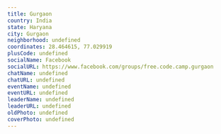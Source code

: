 ```yaml
---
title: Gurgaon
country: India
state: Haryana
city: Gurgaon
neighborhood: undefined
coordinates: 28.464615, 77.029919
plusCode: undefined
socialName: Facebook
socialURL: https://www.facebook.com/groups/free.code.camp.gurgaon
chatName: undefined
chatURL: undefined
eventName: undefined
eventURL: undefined
leaderName: undefined
leaderURL: undefined
oldPhoto: undefined
coverPhoto: undefined
---
```

